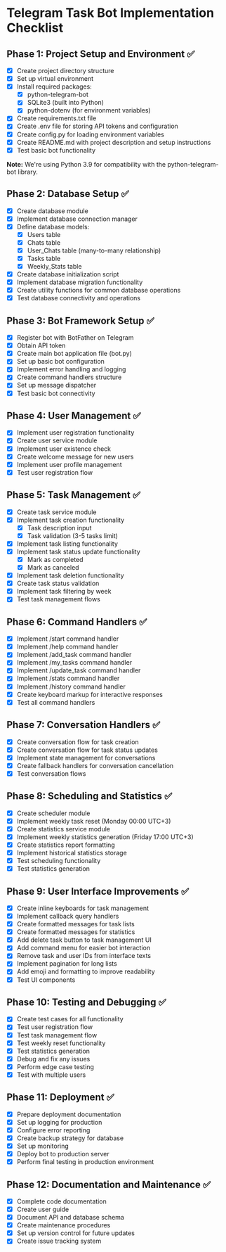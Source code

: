 # Telegram Task Bot Implementation Checklist

## Phase 1: Project Setup and Environment ✅

- [x] Create project directory structure
- [x] Set up virtual environment
- [x] Install required packages:
  - [x] python-telegram-bot
  - [x] SQLite3 (built into Python)
  - [x] python-dotenv (for environment variables)
- [x] Create requirements.txt file
- [x] Create .env file for storing API tokens and configuration
- [x] Create config.py for loading environment variables
- [x] Create README.md with project description and setup instructions
- [x] Test basic bot functionality

**Note:** We're using Python 3.9 for compatibility with the python-telegram-bot library.

## Phase 2: Database Setup ✅

- [x] Create database module
- [x] Implement database connection manager
- [x] Define database models:
  - [x] Users table
  - [x] Chats table
  - [x] User_Chats table (many-to-many relationship)
  - [x] Tasks table
  - [x] Weekly_Stats table
- [x] Create database initialization script
- [x] Implement database migration functionality
- [x] Create utility functions for common database operations
- [x] Test database connectivity and operations

## Phase 3: Bot Framework Setup ✅

- [x] Register bot with BotFather on Telegram
- [x] Obtain API token
- [x] Create main bot application file (bot.py)
- [x] Set up basic bot configuration
- [x] Implement error handling and logging
- [x] Create command handlers structure
- [x] Set up message dispatcher
- [x] Test basic bot connectivity

## Phase 4: User Management ✅

- [x] Implement user registration functionality
- [x] Create user service module
- [x] Implement user existence check
- [x] Create welcome message for new users
- [x] Implement user profile management
- [x] Test user registration flow

## Phase 5: Task Management ✅

- [x] Create task service module
- [x] Implement task creation functionality
  - [x] Task description input
  - [x] Task validation (3-5 tasks limit)
- [x] Implement task listing functionality
- [x] Implement task status update functionality
  - [x] Mark as completed
  - [x] Mark as canceled
- [x] Implement task deletion functionality
- [x] Create task status validation
- [x] Implement task filtering by week
- [x] Test task management flows

## Phase 6: Command Handlers ✅

- [x] Implement /start command handler
- [x] Implement /help command handler
- [x] Implement /add_task command handler
- [x] Implement /my_tasks command handler
- [x] Implement /update_task command handler
- [x] Implement /stats command handler
- [x] Implement /history command handler
- [x] Create keyboard markup for interactive responses
- [x] Test all command handlers

## Phase 7: Conversation Handlers ✅

- [x] Create conversation flow for task creation
- [x] Create conversation flow for task status updates
- [x] Implement state management for conversations
- [x] Create fallback handlers for conversation cancellation
- [x] Test conversation flows

## Phase 8: Scheduling and Statistics ✅

- [x] Create scheduler module
- [x] Implement weekly task reset (Monday 00:00 UTC+3)
- [x] Create statistics service module
- [x] Implement weekly statistics generation (Friday 17:00 UTC+3)
- [x] Create statistics report formatting
- [x] Implement historical statistics storage
- [x] Test scheduling functionality
- [x] Test statistics generation

## Phase 9: User Interface Improvements ✅

- [x] Create inline keyboards for task management
- [x] Implement callback query handlers
- [x] Create formatted messages for task lists
- [x] Create formatted messages for statistics
- [x] Add delete task button to task management UI
- [x] Add command menu for easier bot interaction
- [x] Remove task and user IDs from interface texts
- [x] Implement pagination for long lists
- [x] Add emoji and formatting to improve readability
- [x] Test UI components

## Phase 10: Testing and Debugging ✅

- [x] Create test cases for all functionality
- [x] Test user registration flow
- [x] Test task management flow
- [x] Test weekly reset functionality
- [x] Test statistics generation
- [x] Debug and fix any issues
- [x] Perform edge case testing
- [x] Test with multiple users

## Phase 11: Deployment ✅

- [x] Prepare deployment documentation
- [x] Set up logging for production
- [x] Configure error reporting
- [x] Create backup strategy for database
- [x] Set up monitoring
- [x] Deploy bot to production server
- [x] Perform final testing in production environment

## Phase 12: Documentation and Maintenance ✅

- [x] Complete code documentation
- [x] Create user guide
- [x] Document API and database schema
- [x] Create maintenance procedures
- [x] Set up version control for future updates
- [x] Create issue tracking system